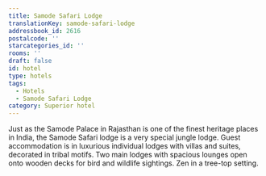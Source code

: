 ```yaml
---
title: Samode Safari Lodge
translationKey: samode-safari-lodge
addressbook_id: 2616
postalcode: ''
starcategories_id: ''
rooms: ''
draft: false
id: hotel
type: hotels
tags:
  - Hotels
  - Samode Safari Lodge
category: Superior hotel
---
```

Just as the Samode Palace in Rajasthan is one of the finest heritage places in India, the Samode Safari lodge is a very special jungle lodge. Guest accommodation is in luxurious individual lodges with villas and suites, decorated in tribal motifs. Two main lodges with spacious lounges open onto wooden decks for bird and wildlife sightings.  Zen in a tree-top setting.